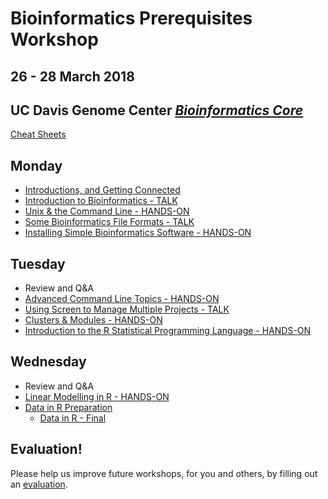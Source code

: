 # Bioinformatics Prerequisites Workshop
## 26 - 28 March 2018
## UC Davis Genome Center [*Bioinformatics Core*](http://bioinformatics.ucdavis.edu/)

[Cheat Sheets](Cheat_Sheets/index.md)

Monday
----------
* [Introductions, and Getting Connected](monday/logging-in.md)
* [Introduction to Bioinformatics - TALK](monday/What_is_Bioinformatics.pdf)
* [Unix & the Command Line - HANDS-ON](monday/command-line-intro.md)
* [Some Bioinformatics File Formats - TALK](monday/formats.pdf)
* [Installing Simple Bioinformatics Software - HANDS-ON](monday/software.md)

Tuesday
----------

* Review and Q&A
* [Advanced Command Line Topics - HANDS-ON](tuesday/advanced-command-line.md)
* [Using Screen to Manage Multiple Projects - TALK](tuesday/screen.pdf) 
* [Clusters & Modules - HANDS-ON](tuesday/cluster.md)
* [Introduction to the R Statistical Programming Language - HANDS-ON](tuesday/Intro2R.md)

Wednesday
------------

* Review and Q&A
* [Linear Modelling in R - HANDS-ON](wednesday/WedAM.html)
* [Data in R Preparation](Data_in_R/data_in_R_prepare.md)
	* [Data in R - Final](Data_in_R/data_in_R.md)
	
Evaluation!
----------

Please help us improve future workshops, for you and others, by filling out an [evaluation](https://goo.gl/forms/troEOEP6AqQEXDnd2).


